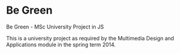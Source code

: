Be Green
=======

Be Green - MSc University Project in JS

This is a university project as required by the Multimedia Design and Applications module in the spring term 2014.